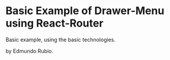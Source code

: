 # Basic Example of Drawer-Menu using React-Router

Basic example, using the basic technologies. 

by Edmundo Rubio. 